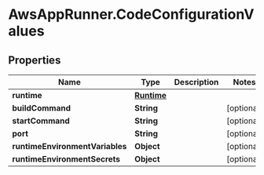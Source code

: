 # AwsAppRunner.CodeConfigurationValues

## Properties

Name | Type | Description | Notes
------------ | ------------- | ------------- | -------------
**runtime** | [**Runtime**](Runtime.md) |  | 
**buildCommand** | **String** |  | [optional] 
**startCommand** | **String** |  | [optional] 
**port** | **String** |  | [optional] 
**runtimeEnvironmentVariables** | **Object** |  | [optional] 
**runtimeEnvironmentSecrets** | **Object** |  | [optional] 


